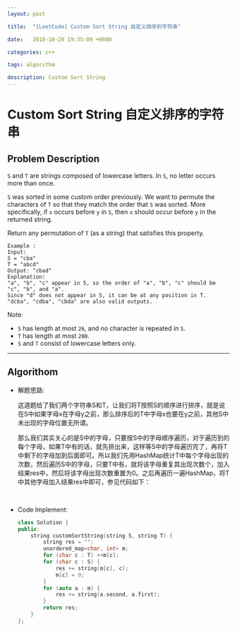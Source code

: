```yaml
---
layout: post

title:  "[LeetCode] Custom Sort String 自定义排序的字符串"

date:   2018-10-28 19:35:09 +0800

categories: c++

tags: algorithm

description: Custom Sort String
---
```


# Custom Sort String 自定义排序的字符串

## Problem Description

`S` and `T` are strings composed of lowercase letters. In `S`, no letter occurs more than once.

`S` was sorted in some custom order previously. We want to permute the characters of `T` so that they match the order that `S` was sorted. More specifically, if `x` occurs before `y` in `S`, then `x` should occur before `y` in the returned string.

Return any permutation of `T` (as a string) that satisfies this property.

```
Example :
Input: 
S = "cba"
T = "abcd"
Output: "cbad"
Explanation: 
"a", "b", "c" appear in S, so the order of "a", "b", "c" should be "c", "b", and "a". 
Since "d" does not appear in S, it can be at any position in T. "dcba", "cdba", "cbda" are also valid outputs.

```

 

Note:

- `S` has length at most `26`, and no character is repeated in `S`.
- `T` has length at most `200`.
- `S` and `T` consist of lowercase letters only.

---



## Algorithom

  * 解题思路:

    这道题给了我们两个字符串S和T，让我们将T按照S的顺序进行排序，就是说在S中如果字母x在字母y之前，那么排序后的T中字母x也要在y之前，其他S中未出现的字母位置无所谓。

    那么我们其实关心的是S中的字母，只要按S中的字母顺序遍历，对于遍历到的每个字母，如果T中有的话，就先排出来，这样等S中的字母遍历完了，再将T中剩下的字母加到后面即可。所以我们先用HashMap统计T中每个字母出现的次数，然后遍历S中的字母，只要T中有，就将该字母重复其出现次数个，加入结果res中，然后将该字母出现次数重置为0。之后再遍历一遍HashMap，将T中其他字母加入结果res中即可，参见代码如下：

    ​

* Code Implement:

  ```c++
  class Solution {
  public:
      string customSortString(string S, string T) {
          string res = "";
          unordered_map<char, int> m;
          for (char c : T) ++m[c];
          for (char c : S) {
              res += string(m[c], c);
              m[c] = 0;
          }
          for (auto a : m) {
              res += string(a.second, a.first);
          }
          return res;
      }
  };
  ```


​      